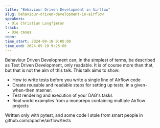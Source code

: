 ```yaml
---
title: "Behaviour Driven Development in Airflow"
slug: behaviour-driven-development-in-airflow
speakers:
 - Ole Christian Langfjæran
track:
 - Use cases
room: 
time_start: 2024-09-10 9:00:00
time_end: 2024-09-10 9:25:00
---
```


Behaviour Driven Development can, in the simplest of terms, be described as Test Driven Development, only readable. It is of course more than that, but that is not the aim of this talk. This talk aims to show:

* How to write tests before you write a single line of Airflow code
* Create reusable and readable steps for setting up tests, in a given-when-then manner.
* Test rendering and execution of your DAG's tasks
* Real world examples from a monorepo containing multiple Airflow projects

Written only with pytest, and some code I stole from smart people in github.com/apache/airflow/tests